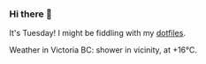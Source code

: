 ### Hi there :wave:

It's Tuesday! I might be fiddling with my [dotfiles](https://github.com/bewuethr/dotfiles).

Weather in Victoria BC: shower in vicinity, at +16°C.
